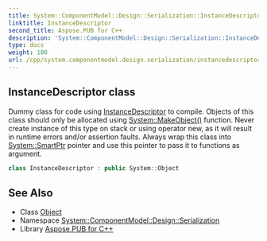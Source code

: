 ```yaml
---
title: System::ComponentModel::Design::Serialization::InstanceDescriptor class
linktitle: InstanceDescriptor
second_title: Aspose.PUB for C++
description: 'System::ComponentModel::Design::Serialization::InstanceDescriptor class. Dummy class for code using InstanceDescriptor to compile. Objects of this class should only be allocated using System::MakeObject() function. Never create instance of this type on stack or using operator new, as it will result in runtime errors and/or assertion faults. Always wrap this class into System::SmartPtr pointer and use this pointer to pass it to functions as argument in C++.'
type: docs
weight: 100
url: /cpp/system.componentmodel.design.serialization/instancedescriptor/
---
```

## InstanceDescriptor class


Dummy class for code using [InstanceDescriptor](./) to compile. Objects of this class should only be allocated using [System::MakeObject()](../../system/makeobject/) function. Never create instance of this type on stack or using operator new, as it will result in runtime errors and/or assertion faults. Always wrap this class into [System::SmartPtr](../../system/smartptr/) pointer and use this pointer to pass it to functions as argument.

```cpp
class InstanceDescriptor : public System::Object
```

## See Also

* Class [Object](../../system/object/)
* Namespace [System::ComponentModel::Design::Serialization](../)
* Library [Aspose.PUB for C++](../../)

